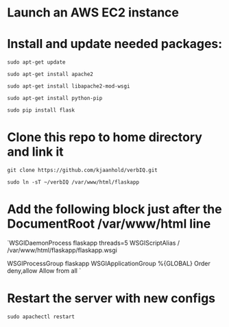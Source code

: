 # Launch an AWS EC2 instance

# Install and update needed packages:

  `sudo apt-get update`
  
  `sudo apt-get install apache2`
  
  `sudo apt-get install libapache2-mod-wsgi`
  
  `sudo apt-get install python-pip`
  
  `sudo pip install flask`
  
# Clone this repo to home directory and link it 
  `git clone https://github.com/kjaanhold/verbIQ.git`
  
  `sudo ln -sT ~/verbIQ /var/www/html/flaskapp`
  
# Add the following block just after the DocumentRoot /var/www/html line

 `WSGIDaemonProcess flaskapp threads=5
  WSGIScriptAlias / /var/www/html/flaskapp/flaskapp.wsgi

  <Directory flaskapp>
      WSGIProcessGroup flaskapp
      WSGIApplicationGroup %{GLOBAL}
      Order deny,allow
      Allow from all
  </Directory>`
  
# Restart the server with new configs 
  `sudo apachectl restart`
